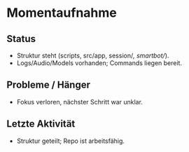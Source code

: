 # Momentaufnahme
## Status
- Struktur steht (scripts, src/app, session/*, smartbot/*).
- Logs/Audio/Models vorhanden; Commands liegen bereit.
## Probleme / Hänger
- Fokus verloren, nächster Schritt war unklar.
## Letzte Aktivität
- Struktur geteilt; Repo ist arbeitsfähig.
